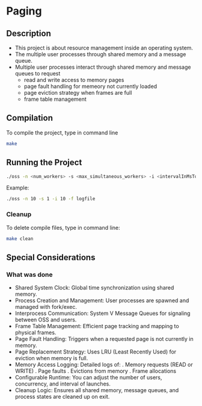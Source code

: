 # **Paging**

## **Description**

- This project is about resource management inside an operating system. 
- The multiple user processes through shared memory and a message queue. 
- Multiple user processes interact through shared memory and message queues to request 
  - read and write access to memory pages
  - page fault handling for memeory not currently loaded
  - page eviction strategy when frames are full
  - frame table management
  

## **Compilation**

To compile the project, type in command line

```sh
make
```

## **Running the Project**

```sh
./oss -n <num_workers> -s <max_simultaneous_workers> -i <intervalInMsToLaunchChildren> -f <logfile>
```
Example:

```sh
./oss -n 10 -s 1 -i 10 -f logfile
```

### Cleanup

To delete compile files, type in command line:

```sh
make clean
```

## Special Considerations

### What was done

- Shared System Clock: Global time synchronization using shared memory.
- Process Creation and Management: User processes are spawned and managed with fork/exec.
- Interprocess Communication: System V Message Queues for signaling between OSS and users.
- Frame Table Management: Efficient page tracking and mapping to physical frames.
- Page Fault Handling: Triggers when a requested page is not currently in memory.
- Page Replacement Strategy: Uses LRU (Least Recently Used) for eviction when memory is full.
- Memory Access Logging: Detailed logs of:
    . Memory requests (READ or WRITE)
    . Page faults
    . Evictions from memory
    . Frame allocations
- Configurable Runtime: You can adjust the number of users, concurrency, and interval of launches.
- Cleanup Logic: Ensures all shared memory, message queues, and process states are cleaned up on exit.
